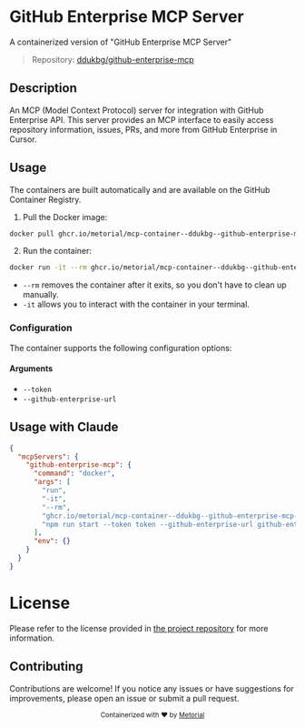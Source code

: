 
# GitHub Enterprise MCP Server

A containerized version of "GitHub Enterprise MCP Server"

> Repository: [ddukbg/github-enterprise-mcp](https://github.com/ddukbg/github-enterprise-mcp)

## Description

An MCP (Model Context Protocol) server for integration with GitHub Enterprise API. This server provides an MCP interface to easily access repository information, issues, PRs, and more from GitHub Enterprise in Cursor.


## Usage

The containers are built automatically and are available on the GitHub Container Registry.

1. Pull the Docker image:

```bash
docker pull ghcr.io/metorial/mcp-container--ddukbg--github-enterprise-mcp--github-enterprise-mcp
```

2. Run the container:

```bash
docker run -it --rm ghcr.io/metorial/mcp-container--ddukbg--github-enterprise-mcp--github-enterprise-mcp 
```

- `--rm` removes the container after it exits, so you don't have to clean up manually.
- `-it` allows you to interact with the container in your terminal.


### Configuration

The container supports the following configuration options:


#### Arguments

- `--token`
- `--github-enterprise-url`






## Usage with Claude

```json
{
  "mcpServers": {
    "github-enterprise-mcp": {
      "command": "docker",
      "args": [
        "run",
        "-it",
        "--rm",
        "ghcr.io/metorial/mcp-container--ddukbg--github-enterprise-mcp--github-enterprise-mcp",
        "npm run start --token token --github-enterprise-url github-enterprise-url"
      ],
      "env": {}
    }
  }
}
```

# License

Please refer to the license provided in [the project repository](https://github.com/ddukbg/github-enterprise-mcp) for more information.

## Contributing

Contributions are welcome! If you notice any issues or have suggestions for improvements, please open an issue or submit a pull request.

<div align="center">
  <sub>Containerized with ❤️ by <a href="https://metorial.com">Metorial</a></sub>
</div>
  
